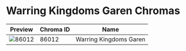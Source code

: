 # Warring Kingdoms Garen Chromas



| Preview | Chroma ID | Name |
|---------|-----------|------|
| ![86012](https://raw.communitydragon.org/latest/plugins/rcp-be-lol-game-data/global/default/v1/champion-chroma-images/86/86012.png) | 86012 | Warring Kingdoms Garen |